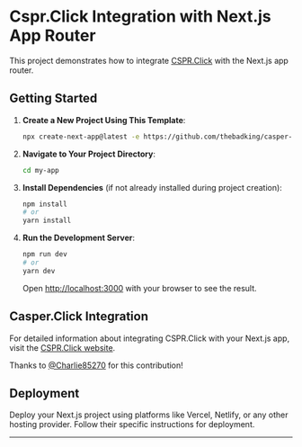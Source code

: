 # Cspr.Click Integration with Next.js App Router

This project demonstrates how to integrate [CSPR.Click](https://cspr.click/) with the Next.js app router.

## Getting Started

1. **Create a New Project Using This Template**:

   ```bash
   npx create-next-app@latest -e https://github.com/thebadking/casper-click-nextjs
   ```

2. **Navigate to Your Project Directory**:

   ```bash
   cd my-app
   ```

3. **Install Dependencies** (if not already installed during project creation):

   ```bash
   npm install
   # or
   yarn install
   ```

4. **Run the Development Server**:

   ```bash
   npm run dev
   # or
   yarn dev
   ```

   Open [http://localhost:3000](http://localhost:3000) with your browser to see the result.

## Casper.Click Integration

For detailed information about integrating CSPR.Click with your Next.js app, visit the [CSPR.Click website](https://cspr.click/).

Thanks to [@Charlie85270](https://github.com/Charlie85270) for this contribution!

## Deployment

Deploy your Next.js project using platforms like Vercel, Netlify, or any other hosting provider. Follow their specific instructions for deployment.

---
